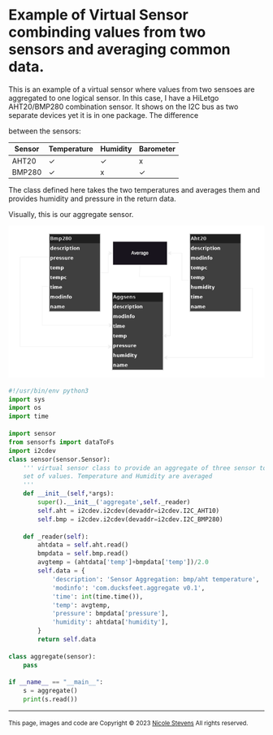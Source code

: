 # Example of Virtual Sensor combinding values from two sensors and averaging common data.

This is an example of a virtual sensor where values from two sensoes are aggregated to 
one logical sensor. In this case, I have a HiLetgo AHT20/BMP280 combination sensor.
It shows on the I2C bus as two separate devices yet it is in one package. The difference 

between the sensors:

|Sensor|Temperature|Humidity|Barometer|
|---|----|----|---|
|AHT20|✓|✓|x
|BMP280|✓|x|✓

The class defined here takes the two temperatures and averages them and provides humidity and pressure in the return data. 

Visually, this is our aggregate sensor.

![](aggregate.png)

```python
#!/usr/bin/env python3
import sys
import os
import time

import sensor
from sensorfs import dataToFs
import i2cdev
class sensor(sensor.Sensor):
	''' virtual sensor class to provide an aggregate of three sensor to one
	set of values. Temperature and Humidity are averaged
	'''
	def __init__(self,*args):
		super().__init__('aggregate',self._reader)
		self.aht = i2cdev.i2cdev(devaddr=i2cdev.I2C_AHT10)
		self.bmp = i2cdev.i2cdev(devaddr=i2cdev.I2C_BMP280)

	def _reader(self):
		ahtdata = self.aht.read()
		bmpdata = self.bmp.read()
		avgtemp = (ahtdata['temp']+bmpdata['temp'])/2.0
		self.data = {
			'description': 'Sensor Aggregation: bmp/aht temperature',
			'modinfo': 'com.ducksfeet.aggregate v0.1',
			'time': int(time.time()),
			'temp': avgtemp,
			'pressure': bmpdata['pressure'],
			'humidity': ahtdata['humidity'],
		}
		return self.data

class aggregate(sensor):
	pass

if __name__ == "__main__":
	s = aggregate()
	print(s.read())
```

---

<small>This page, images and code are Copyright &copy; 2023 [Nicole Stevens](/sensorfs/about.html) All rights reserved.</small>
